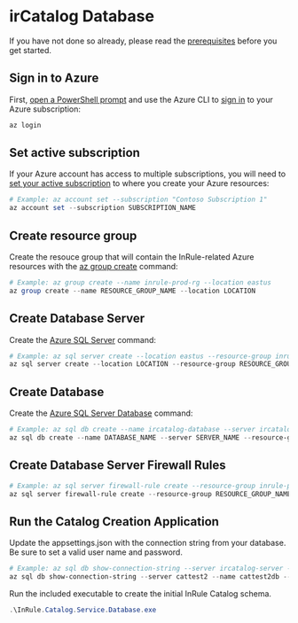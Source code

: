 irCatalog Database
====
If you have not done so already, please read the [prerequisites](../README.md#prerequisites) before you get started.

## Sign in to Azure
First, [open a PowerShell prompt](https://docs.microsoft.com/en-us/powershell/scripting/setup/starting-windows-powershell) and use the Azure CLI to [sign in](https://docs.microsoft.com/en-us/cli/azure/authenticate-azure-cli) to your Azure subscription:
```powershell
az login
```

## Set active subscription
If your Azure account has access to multiple subscriptions, you will need to [set your active subscription](https://docs.microsoft.com/en-us/cli/azure/account#az-account-set) to where you create your Azure resources:
```powershell
# Example: az account set --subscription "Contoso Subscription 1"
az account set --subscription SUBSCRIPTION_NAME
```

## Create resource group
Create the resouce group that will contain the InRule-related Azure resources with the [az group create](https://docs.microsoft.com/en-us/cli/azure/group#az-group-create) command:
```powershell
# Example: az group create --name inrule-prod-rg --location eastus
az group create --name RESOURCE_GROUP_NAME --location LOCATION
```

## Create Database Server
Create the [Azure SQL Server](https://docs.microsoft.com/en-us/azure/sql-database/sql-database-logical-servers) command:
```powershell
# Example: az sql server create --location eastus --resource-group inrule-prod-rg --name ircatalog-server --admin-user admin --admin-password %14TVpB*g$4b
az sql server create --location LOCATION --resource-group RESOURCE_GROUP_NAME --name SERVER_NAME --admin-user ADMIN_USER_NAME --admin-password ADMIN_USER_PASSWORD
```

## Create Database
Create the [Azure SQL Server Database](https://docs.microsoft.com/en-us/azure/sql-database/sql-database-single-databases-manage) command:
```powershell
# Example: az sql db create --name ircatalog-database --server ircatalog-server --resource-group ehertlein --service-objective S0
az sql db create --name DATABASE_NAME --server SERVER_NAME --resource-group RESOURCE_GROUP_NAME --service-objective S0
```

## Create Database Server Firewall Rules
```powershell
# Example: az sql server firewall-rule create --resource-group inrule-prod-rg --server ircatalog-server --name myLocalMachine --start-ip-address 1.2.3.4 --end-ip-address 1.2.3.4
az sql server firewall-rule create --resource-group RESOURCE_GROUP_NAME --server SERVER_NAME --name FIREWALL_RULE_NAME --start-ip-address MY_EXTERNAL_IP --end-ip-address MY_EXTERNAL_IP
```

## Run the Catalog Creation Application
Update the appsettings.json with the connection string from your database. Be sure to set a valid user name and password.
```powershell
# Example: az sql db show-connection-string --server ircatalog-server --name ircatalog-database --client ado.net
az sql db show-connection-string --server cattest2 --name cattest2db --client ado.net
```

Run the included executable to create the initial InRule Catalog schema.
```powershell
.\InRule.Catalog.Service.Database.exe
```
